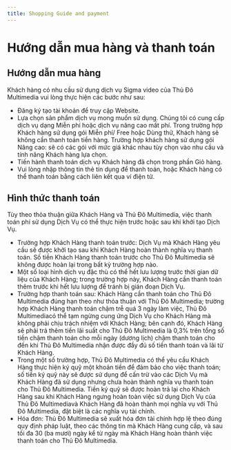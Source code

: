 ```yaml
---
title: Shopping Guide and payment
---
```

# Hướng dẫn mua hàng và thanh toán

## Hướng dẫn mua hàng

Khách hàng có nhu cầu sử dụng dịch vụ Sigma video của Thủ Đô Multimedia vui lòng thực hiện các bước như sau:
- Đăng ký tạo tài khoản để truy cập Website.
- Lựa chọn sản phẩm dịch vụ mong muốn sử dụng. Chúng tôi có cung cấp dịch vụ dạng Miễn phí hoặc dịch vụ nâng cao mất phí.
Trong trường hợp Khách hàng sử dụng gói Miễn phí/ Free hoặc Dùng thử, Khách hàng sẽ không cần thanh toán tiền hàng. 
Trường hợp khách hàng sử dụng gói Nâng cao: sẽ có các gói với mức giá khác nhau tùy chọn vào nhu cầu và tính năng Khách hàng lựa chọn.
- Tiến hành thanh toán dịch vụ Khách hàng đã chọn trong phần Giỏ hàng.
- Vui lòng nhập thông tin thẻ tín dụng để thanh toán, hoặc Khách hàng có thể thanh toán bằng cách liên kết qua ví điện tử. 

## Hình thức thanh toán

Tùy theo thỏa thuận giữa Khách Hàng và Thủ Đô Multimedia, việc thanh toán phí sử dụng Dịch Vụ có thể thực hiện trước hoặc sau khi khởi tạo Dịch Vụ.
-	Trường hợp Khách Hàng thanh toán trước: Dịch Vụ mà Khách Hàng yêu cầu sẽ được khởi tạo sau khi Khách Hàng hoàn thành nghĩa vụ thanh toán. Số tiền Khách Hàng thanh toán trước cho Thủ Đô Multimedia sẽ không được hoàn lại trong bất kỳ trường hợp nào.
-	Một số loại hình dịch vụ đặc thù có thể hết lưu lượng trước thời gian dữ liệu của Khách Hàng; trong trường hợp này, Khách Hàng cần thanh toán thêm trước khi hết lưu lượng để tránh bị gián đoạn Dịch Vụ.
-	Trường hợp thanh toán sau: Khách Hàng cần thanh toán cho Thủ Đô Multimedia đúng hạn theo như thỏa thuận với Thủ Đô Multimedia; trường hợp Khách Hàng thanh toán chậm trễ quá 3 ngày làm việc, Thủ Đô Multimediacó thể tạm ngừng cung ứng Dịch Vụ cho Khách Hàng mà không phải chịu trách nhiệm với Khách Hàng; bên cạnh đó, Khách Hàng sẽ phải trả thêm tiền lãi suất cho Thủ Đô Multimedia là 0,3% trên tổng số tiền chậm thanh toán cho mỗi ngày (dương lịch) chậm thanh toán cho đến khi Thủ Đô Multimedia nhận được đầy đủ số tiền thanh toán và lãi từ Khách Hàng.
-	Trong một số trường hợp, Thủ Đô Multimedia có thể yêu cầu Khách Hàng thực hiện ký quỹ một khoản tiền để đảm bảo cho việc thanh toán; số tiền ký quỹ này sẽ được sử dụng để cấn trừ vào các Dịch Vụ mà Khách Hàng đã sử dụng nhưng chưa hoàn thành nghĩa vụ thanh toán cho Thủ Đô Multimedia. Tiền ký quỹ sẽ được hoàn trả lại cho Khách Hàng sau khi Khách Hàng ngưng hoàn toàn việc sử dụng Dịch Vụ của Thủ Đô Multimediavà Khách Hàng đã hoàn thành mọi nghĩa vụ với Thủ Đô Multimedia, đặt biệt là các nghĩa vụ tài chính.
-	Hóa đơn: Thủ Đô Multimedia sẽ xuất hóa đơn tài chính hợp lệ theo đúng quy định pháp luật, theo các thông tin mà Khách Hàng cung cấp, và sau tối đa 30 (ba mươi) ngày kể từ ngày mà Khách Hàng hoàn thành việc thanh toán cho Thủ Đô Multimedia.



